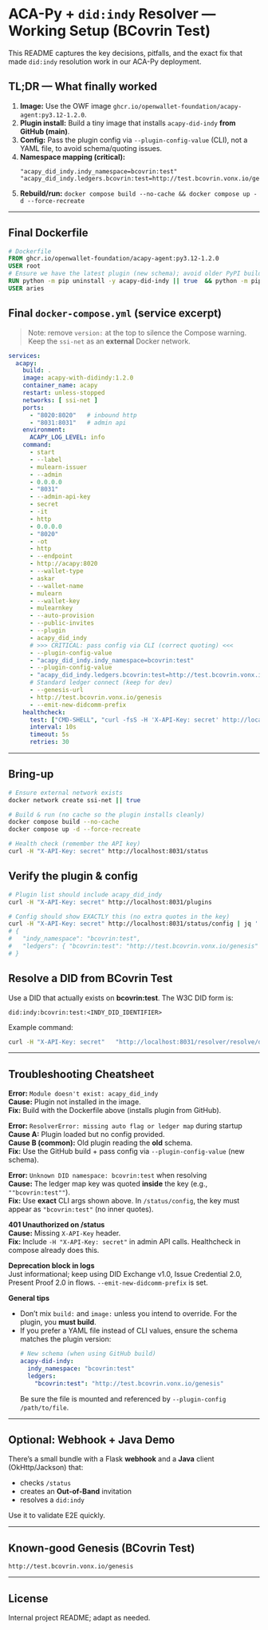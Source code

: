 # ACA-Py + `did:indy` Resolver — Working Setup (BCovrin Test)

This README captures the key decisions, pitfalls, and the exact fix that made `did:indy` resolution work in our ACA-Py deployment.

## TL;DR — What finally worked
1. **Image:** Use the OWF image `ghcr.io/openwallet-foundation/acapy-agent:py3.12-1.2.0`.
2. **Plugin install:** Build a tiny image that installs `acapy-did-indy` **from GitHub (main)**.
3. **Config:** Pass the plugin config via `--plugin-config-value` (CLI), not a YAML file, to avoid schema/quoting issues.
4. **Namespace mapping (critical):**  
   ```text
   "acapy_did_indy.indy_namespace=bcovrin:test"
   "acapy_did_indy.ledgers.bcovrin:test=http://test.bcovrin.vonx.io/genesis"
   ```
5. **Rebuild/run:** `docker compose build --no-cache && docker compose up -d --force-recreate`

---

## Final Dockerfile
```dockerfile
# Dockerfile
FROM ghcr.io/openwallet-foundation/acapy-agent:py3.12-1.2.0
USER root
# Ensure we have the latest plugin (new schema); avoid older PyPI builds
RUN python -m pip uninstall -y acapy-did-indy || true  && python -m pip install --no-cache-dir git+https://github.com/Indicio-tech/acapy-did-indy@main
USER aries
```

## Final `docker-compose.yml` (service excerpt)
> Note: remove `version:` at the top to silence the Compose warning. Keep the `ssi-net` as an **external** Docker network.

```yaml
services:
  acapy:
    build: .
    image: acapy-with-didindy:1.2.0
    container_name: acapy
    restart: unless-stopped
    networks: [ ssi-net ]
    ports:
      - "8020:8020"   # inbound http
      - "8031:8031"   # admin api
    environment:
      ACAPY_LOG_LEVEL: info
    command:
      - start
      - --label
      - mulearn-issuer
      - --admin
      - 0.0.0.0
      - "8031"
      - --admin-api-key
      - secret
      - -it
      - http
      - 0.0.0.0
      - "8020"
      - -ot
      - http
      - --endpoint
      - http://acapy:8020
      - --wallet-type
      - askar
      - --wallet-name
      - mulearn
      - --wallet-key
      - mulearnkey
      - --auto-provision
      - --public-invites
      - --plugin
      - acapy_did_indy
      # >>> CRITICAL: pass config via CLI (correct quoting) <<<
      - --plugin-config-value
      - "acapy_did_indy.indy_namespace=bcovrin:test"
      - --plugin-config-value
      - "acapy_did_indy.ledgers.bcovrin:test=http://test.bcovrin.vonx.io/genesis"
      # Standard ledger connect (keep for dev)
      - --genesis-url
      - http://test.bcovrin.vonx.io/genesis
      - --emit-new-didcomm-prefix
    healthcheck:
      test: ["CMD-SHELL", "curl -fsS -H 'X-API-Key: secret' http://localhost:8031/status >/dev/null || exit 1"]
      interval: 10s
      timeout: 5s
      retries: 30
```

---

## Bring-up
```bash
# Ensure external network exists
docker network create ssi-net || true

# Build & run (no cache so the plugin installs cleanly)
docker compose build --no-cache
docker compose up -d --force-recreate

# Health check (remember the API key)
curl -H "X-API-Key: secret" http://localhost:8031/status
```

## Verify the plugin & config
```bash
# Plugin list should include acapy_did_indy
curl -H "X-API-Key: secret" http://localhost:8031/plugins

# Config should show EXACTLY this (no extra quotes in the key)
curl -H "X-API-Key: secret" http://localhost:8031/status/config | jq '.plugin_config.acapy_did_indy'
# {
#   "indy_namespace": "bcovrin:test",
#   "ledgers": { "bcovrin:test": "http://test.bcovrin.vonx.io/genesis" }
# }
```

## Resolve a DID from BCovrin Test
Use a DID that actually exists on **bcovrin:test**. The W3C DID form is:
```
did:indy:bcovrin:test:<INDY_DID_IDENTIFIER>
```
Example command:
```bash
curl -H "X-API-Key: secret"   "http://localhost:8031/resolver/resolve/did:indy:bcovrin:test:2juZ9a3Nc9F7WVK26hzAFr"
```

---

## Troubleshooting Cheatsheet

**Error:** `Module doesn't exist: acapy_did_indy`  
**Cause:** Plugin not installed in the image.  
**Fix:** Build with the Dockerfile above (installs plugin from GitHub).

**Error:** `ResolverError: missing auto flag or ledger map` during startup  
**Cause A:** Plugin loaded but no config provided.  
**Cause B (common):** Old plugin reading the **old** schema.  
**Fix:** Use the GitHub build + pass config via `--plugin-config-value` (new schema).

**Error:** `Unknown DID namespace: bcovrin:test` when resolving  
**Cause:** The ledger map key was quoted **inside** the key (e.g., `""bcovrin:test""`).  
**Fix:** Use **exact** CLI args shown above. In `/status/config`, the key must appear as `"bcovrin:test"` (no inner quotes).

**401 Unauthorized on /status**  
**Cause:** Missing `X-API-Key` header.  
**Fix:** Include `-H "X-API-Key: secret"` in admin API calls. Healthcheck in compose already does this.

**Deprecation block in logs**  
Just informational; keep using DID Exchange v1.0, Issue Credential 2.0, Present Proof 2.0 in flows. `--emit-new-didcomm-prefix` is set.

**General tips**
- Don’t mix `build:` and `image:` unless you intend to override. For the plugin, you **must build**.
- If you prefer a YAML file instead of CLI values, ensure the schema matches the plugin version:
  ```yaml
  # New schema (when using GitHub build)
  acapy-did-indy:
    indy_namespace: "bcovrin:test"
    ledgers:
      "bcovrin:test": "http://test.bcovrin.vonx.io/genesis"
  ```
  Be sure the file is mounted and referenced by `--plugin-config /path/to/file`.

---

## Optional: Webhook + Java Demo
There’s a small bundle with a Flask **webhook** and a **Java** client (OkHttp/Jackson) that:
- checks `/status`
- creates an **Out-of-Band** invitation
- resolves a `did:indy`

Use it to validate E2E quickly.

---

## Known-good Genesis (BCovrin Test)
```
http://test.bcovrin.vonx.io/genesis
```

---

## License
Internal project README; adapt as needed.
